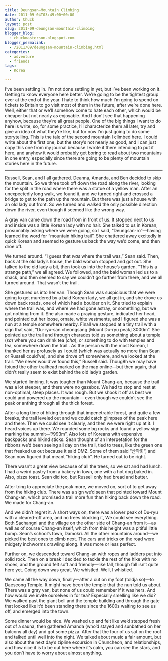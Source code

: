```yaml
---
title: Deungsan—Mountain Climbing
date: 2011-09-04T03:49:00+00:00
author: Chuck
layout: post
slug: 2011-09-deungsan-mountain-climbing
blogger_blog:
  - chuckmasterson.blogspot.com
blogger_permalink:
  - /2011/09/deungsan-mountain-climbing.html
categories:
  - adventure
  - friends
tags:
  - Korea

---
```


I’ve been settling in. I’m not done settling in yet, but I’ve
been working on it. Getting to know everyone here better. We’re going to
be the tightest group ever at the end of the year. I hate to think how much
I’m going to spend on tickets to Britain to go visit most of them in the
future, after we’re done here. Well, either that or we’ll somehow
come to hate each other, which would be cheaper but not nearly as enjoyable.
And I don’t see that happening anyhow, because they’re all great
people. One of the big things I want to do here is write, so, for some
practice, I’ll characterize them all later, try and give an idea of what
they’re like, but for now I’m just going to do some storytelling.
This is the tale of the second mountain I climbed here. I could write about the
first one, but the story’s not nearly as good, and I can just copy this
one from my journal because I wrote it there intending to put it here, and
anyhow it would probably get boring to read about two mountains in one entry,
especially since there are going to be plenty of mountain stories here in the
future.


* * *


Russell, Sean, and I all gathered. Deanna, Amanda, and Ben decided to skip the
mountain. So we three took off down the road along the river, looking for the
split in the road where there was a statue of a yellow man. After an
unexpectedly long walk, we found it, and we turned right and crossed a bridge
to get to the path up the mountain. But there was just a house with an old lady
out front. So we turned and walked the only possible direction down the river,
even though it seemed like the wrong way. 

A gray van came down the road from in front of us. It stopped next to us and
inside was a little Korean lady with no hair. She talked to us in Korean,
prosumably asking where we were going, so I said,
“Deungsan-ro”—having learned the word for “mountain hiking
trail”. She chattered away excitedly in quick Korean and seemed to
gesture us back the way we’d come, and then droe off.

We turned around. “I guess that *was* where the trail was,”
Sean said. Then, back at the old lady’s house, the bald woman stopped and
got out. She talked to the old lady a bit, then took us into the house’s
garden. “This is a strange path,” we all agreed. We followed, and
the bald woman led us to a shack, and then seemed to say we couldn’t go
further from there, and we all turned around. That wasn’t the trail.

She gestured us into her van. Though Sean was suspicious that we were going to
get murdered by a bald Korean lady, we all got in, and she drove us down back
roads, one of which had a boulder on it. She tried to explain where the trail
was, and where we had gone astray, or something, but we got nothing from it.
She also made a praying gesture, indicated her head, and pointed out her loose,
ornate, white vestments, and I figured she was a nun at a temple somewhere
nearby. Finall we stopped at a tiny trail with a sign that said,
“Du-ryu-san cheongsang [Mount Du-ryu peak] 3000m”. She pointed up
the trail and through charades told us something about a temple (*sa*)
where you can drink tea (*cha*), or something to do with temples and tea,
somewhere down the trail.. As the person with the most Korean, I thanked her as
profusely as I could (which was actually no more than Sean or Russell
could’ve), and she drove off somewhere, and we looked at the trail.
“We never would’ve found this,” Russell said. Thoug8h we may
have foiund the other trailhead marked on the map online—but then again, that
didn’t really seem to exist behind the old lady’s garden.

We started limbing. It was tougher than Mount Chang-an, because the trail was a
lot steeper, and there were no gazebos. We had to stop and rest at non-optimal,
steep places. It was rough. But we shook it off as best we could and powered up
the mountain— even though we couldn’t see the peak or anthing through all
the thick forest.

After a long time of hiking through that impenetrable forest, and quite a few
breaks, the trail leveled out and we could catch glimpses of the peak here and
there. Then we could see it clearly, and then we were right up at it. I heard
voices up there. We rounded some bg rocks and found a yellow sign marking the
summit—”/993m”. Also lots of Koreans with expensive backpacks and
hikind sticks. Sean thought of an interpetation for the ribbons we’d been
seeing all day on the trail, tied to trees, like the green one that freaked us
out because it said DMZ. Some of them said “산악회“, and Sean now
figured that meant “hiking club”. He turned out to be right.

There wasn’t a great view because of all the trees, so we sat and had
lunch. I had a weird pastry from a bakery in town, one with a hot dog baked in.
Also, pizza toast. Sean did too, but Russell only had bread and butter.

After tring to appreciate the peak more, we moved on, sort of to get away from
the hiking club. There was a sign we’d seen that pointed toward Mount
Chang-an, which promised a trail more fun than hiking back down the road. We
made for Chang-an.

And we didn’t regret it. A short ways on, there was a lower peak of
Du-ryu with a cleared-off area, and no trees blocking it, We could see
everything. Both Sachangni and the village on the other side of Chang-an from
it—as well as of course Chang-an itself, which from this height was a pitiful
little bump. Sean’s school’s town, Damokri. All the other mountains
around—we picked the best ones to climb next. The cars and tricks on the road
were midgety inchworms crawling along. It was more or less perfect.

Further on, we descended toward Chang-an with ropes and ladders put into solid
rock. Then on a break I decided to tackle the rest of the hike with no shoes,
and the ground felt soft and friendly—like fall, though fall isn’t quite
here yet. Going down was great. We whistled. Well, I whistled.

We came all the way down, finally—after a cut on my foot (toldja so)—to
Daeseong Temple. It might have been the temple that the nun told us about.
There was a gray van, but none of us could remember if it was hers. And how
would we invite ourselves in for tea? Especially smelling like we did? We
walked past the giant bell and the temple building and through the gate that
looked like it’d been standing there since the 1600s waiting to see us
off, and emerged into the town.

Some dinner would be nice. We washed up and felt like we’d stepped fresh
out of a sauna, then gathered Amanda (who’d stayed and sunbathed on her
balcony all day) and got some pizza. After that the four of us sat on the roof
and talked until well into the night. We talked about music a fair amount, but
also about the next day’s zipline excursion in Chuncheon, and
relationships, and how nice it is to be out here where it’s calm, you can
see the stars, and you don’t have to worry about almost anything.



